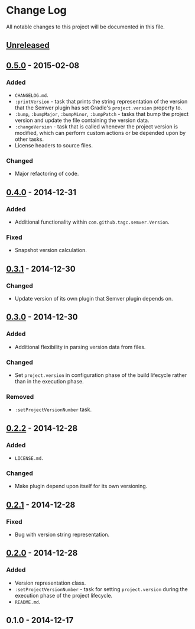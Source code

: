 # Change Log
All notable changes to this project will be documented in this file.

## [Unreleased][unreleased]

## [0.5.0] - 2015-02-08
### Added
 - `CHANGELOG.md`.
 - `:printVersion` - task that prints the string representation of the version that the Semver plugin has set Gradle's `project.version` property to.
 - `:bump`, `:bumpMajor`, `:bumpMinor`, `:bumpPatch` - tasks that bump the project version and update the file containing the version data.
 - `:changeVersion` - task that is called whenever the project version is modified, which can perform custom actions or be depended upon by other tasks.
 - License headers to source files.

### Changed
 - Major refactoring of code.

## [0.4.0] - 2014-12-31
### Added
 - Additional functionality within `com.github.tagc.semver.Version`.

### Fixed
 - Snapshot version calculation.

## [0.3.1] - 2014-12-30
### Changed
 - Update version of its own plugin that Semver plugin depends on.

## [0.3.0] - 2014-12-30
### Added
 - Additional flexibility in parsing version data from files.

### Changed
 - Set `project.version` in configuration phase of the build lifecycle rather than in the execution phase.

### Removed
 - `:setProjectVersionNumber` task.

## [0.2.2] - 2014-12-28
### Added
 - `LICENSE.md`.

### Changed
 - Make plugin depend upon itself for its own versioning.

## [0.2.1] - 2014-12-28
### Fixed
 - Bug with version string representation.

## [0.2.0] - 2014-12-28
### Added
 - Version representation class.
 - `:setProjectVersionNumber` - task for setting `project.version` during the execution phase of the project lifecycle.
 - `README.md`.

## 0.1.0 - 2014-12-17

[unreleased]: https://github.com/TAGC/Semver/compare/v0.5.0...HEAD
[0.5.0]: https://github.com/TAGC/Semver/compare/v0.4.0...v0.5.0
[0.4.0]: https://github.com/TAGC/Semver/compare/v0.3.1...v0.4.0
[0.3.1]: https://github.com/TAGC/Semver/compare/v0.3.0...v0.3.1
[0.3.0]: https://github.com/TAGC/Semver/compare/v0.2.2...v0.3.0
[0.2.2]: https://github.com/TAGC/Semver/compare/v0.2.1...v0.2.2
[0.2.1]: https://github.com/TAGC/Semver/compare/v0.2.0...v0.2.1
[0.2.0]: https://github.com/TAGC/Semver/compare/v0.1.0...v0.2.0
